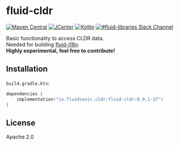 fluid-cldr
==========

[![Maven Central](https://img.shields.io/maven-central/v/io.fluidsonic.cldr/fluid-cldr?label=Maven%20Central)](https://search.maven.org/artifact/io.fluidsonic.cldr/fluid-cldr)
[![JCenter](https://img.shields.io/bintray/v/fluidsonic/kotlin/cldr?label=JCenter)](https://bintray.com/fluidsonic/kotlin/cldr)
[![Kotlin](https://img.shields.io/badge/Kotlin-1.4.0%20(JVM%20JDK%208)-blue.svg)](https://github.com/JetBrains/kotlin/releases/v1.4.0)
[![#fluid-libraries Slack Channel](https://img.shields.io/badge/slack-%23fluid--libraries-543951.svg?label=Slack)](https://kotlinlang.slack.com/messages/C7UDFSVT2/)

Basic functionality to access CLDR data.  
Needed for building [fluid-i18n](http://github.com/fluidsonic/fluid-i18n).  
**Highly experimental, feel free to contribute!**



Installation
------------

`build.gradle.kts`:
```kotlin
dependencies {
    implementation("io.fluidsonic.cldr:fluid-cldr:0.9.1-37")
}
```


License
-------

Apache 2.0
